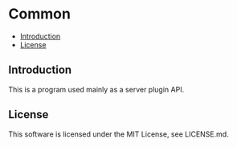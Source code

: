 # Common

- [Introduction](#introduction)
- [License](#license)

## Introduction
This is a program used mainly as a server plugin API.

## License
This software is licensed under the MIT License, see LICENSE.md.